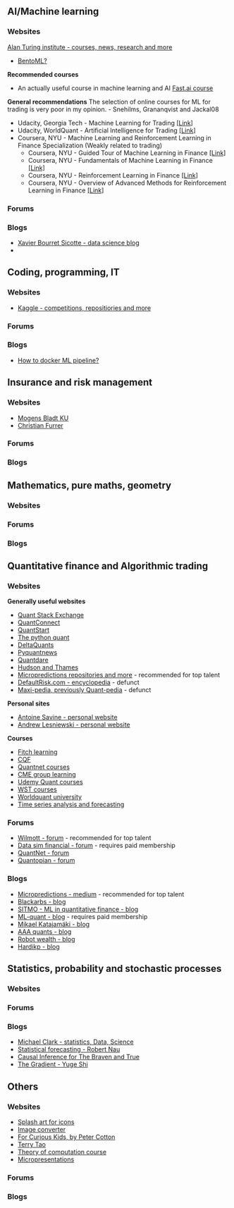 ## AI/Machine learning

### Websites
[Alan Turing institute - courses, news, research and more](https://www.turing.ac.uk/)

* [BentoML?](https://docs.bentoml.org/en/latest/index.html)

**Recommended courses**
* An actually useful course in machine learning and AI [Fast.ai course](https://course.fast.ai/)

**General recommendations**
The selection of online courses for ML for trading is very poor in my opinion.  - Snehilms, Grananqvist and Jackal08
* Udacity, Georgia Tech - Machine Learning for Trading [[Link]](https://eu.udacity.com/course/machine-learning-for-trading--ud501)
* Udacity, WorldQuant - Artificial Intelligence for Trading [[Link]](https://eu.udacity.com/course/ai-for-trading--nd880)
* Coursera, NYU - Machine Learning and Reinforcement Learning in Finance Specialization (Weakly related to trading)
  * Coursera, NYU - Guided Tour of Machine Learning in Finance [[Link]](https://www.coursera.org/learn/guided-tour-machine-learning-finance)
  * Coursera, NYU - Fundamentals of Machine Learning in Finance [[Link]](https://www.coursera.org/learn/fundamentals-machine-learning-in-finance)
  * Coursera, NYU - Reinforcement Learning in Finance [[Link]](https://www.coursera.org/learn/reinforcement-learning-in-finance)
  * Coursera, NYU - Overview of Advanced Methods for Reinforcement Learning in Finance [[Link]](https://www.coursera.org/learn/advanced-methods-reinforcement-learning-finance)
  

### Forums

### Blogs
* [Xavier Bourret Sicotte - data science blog](https://xavierbourretsicotte.github.io/Kernel_feature_map.html)
* []()


## Coding, programming, IT

### Websites
* [Kaggle - competitions, repositiories and more](https://www.kaggle.com/)

### Forums

### Blogs
* [How to docker ML pipeline?](https://towardsdatascience.com/deploy-machine-learning-pipeline-on-cloud-using-docker-container-bec64458dc01)

## Insurance and risk management

### Websites
* [Mogens Bladt KU](https://web.math.ku.dk/~bladt/)
* [Christian Furrer](https://furrer.dk/christian/)

### Forums

### Blogs

## Mathematics, pure maths, geometry

### Websites

### Forums

### Blogs

## Quantitative finance and Algorithmic trading

### Websites
**Generally useful websites**
* [Quant Stack Exchange](https://quant.stackexchange.com/)
* [QuantConnect](https://www.quantconnect.com/)
* [QuantStart](https://www.quantstart.com/)
* [The python quant](https://home.tpq.io/pqp/)
* [DeltaQuants](http://www.deltaquants.com/)
* [Pyquantnews](https://pyquantnews.com/)
* [Quantdare](https://quantdare.com/)
* [Hudson and Thames](https://hudsonthames.org/)
* [Micropredictions repositories and more](https://github.com/microprediction) - recommended for top talent
* [DefaultRisk.com - encyclopedia](http://www.defaultrisk.com/) - defunct
* [Maxi-pedia, previously Quant-pedia](http://www.maxi-pedia.com/indexpg) - defunct

**Personal sites**
* [Antoine Savine - personal website](https://antoinesavine.com/)
* [Andrew Lesniewski - personal website](https://lesniewski.us/presentations.html)

**Courses**
* [Fitch learning](https://www.fitchlearning.com/)
* [CQF](https://www.cqf.com/)
* [Quantnet courses](https://quantnet.com/courses/)
* [CME group learning](https://www.cmegroup.com/education/courses.html)
* [Udemy Quant courses](https://www.udemy.com/topic/quantitative-finance/)
* [WST courses](https://wallst.training/training/self-study-courses/)
* [Worldquant university](https://www.wqu.edu/)
* [Time series analysis and forecasting](https://www.forecaster.guru/time-series-analytics-and-forecasting.html)

### Forums
* [Wilmott - forum](https://wilmott.com/) - recommended for top talent
* [Data sim financial - forum](https://datasimfinancial.com/forum) - requires paid membership
* [QuantNet - forum](https://quantnet.com/)
* [Quantopian - forum](https://community.quantopian.com/home)

### Blogs
* [Micropredictions - medium](https://microprediction.medium.com/) - recommended for top talent
* [Blackarbs - blog](https://www.blackarbs.com/)
* [SITMO - ML in quantitative finance - blog](https://www.sitmo.com/)
* [ML-quant - blog](https://www.ml-quant.com/public) - requires paid membership
* [Mikael Katajamäki - blog](https://mikejuniperhill.blogspot.com/)
* [AAA quants - blog](https://aaaquants.com/category/blog/)
* [Robot wealth - blog](https://robotwealth.com/blog/)
* [Hardikp - blog](https://www.hardikp.com/blog/)


## Statistics, probability and stochastic processes

### Websites

### Forums

### Blogs
* [Michael Clark - statistics, Data, Science](https://m-clark.github.io/)
* [Statistical forecasting - Robert Nau](https://people.duke.edu/~rnau/411home.htm)
* [Causal Inference for The Braven and True](https://matheusfacure.github.io/python-causality-handbook/landing-page.html)
* [The Gradient - Yuge Shi](https://thegradient.pub/gaussian-process-not-quite-for-dummies/)


## Others

### Websites

* [Splash art for icons](https://unsplash.com/)
* [Image converter](https://icoconvert.com/)
* [For Curious Kids, by Peter Cotton](https://microprediction.github.io/curiouskids/)
* [Terry Tao](https://terrytao.wordpress.com/)
* [Theory of computation course](https://github.com/microprediction/theory-of-computation/tree/main)
* [Micropresentations](https://github.com/microprediction/micropresentations/tree/master)

### Forums

### Blogs
